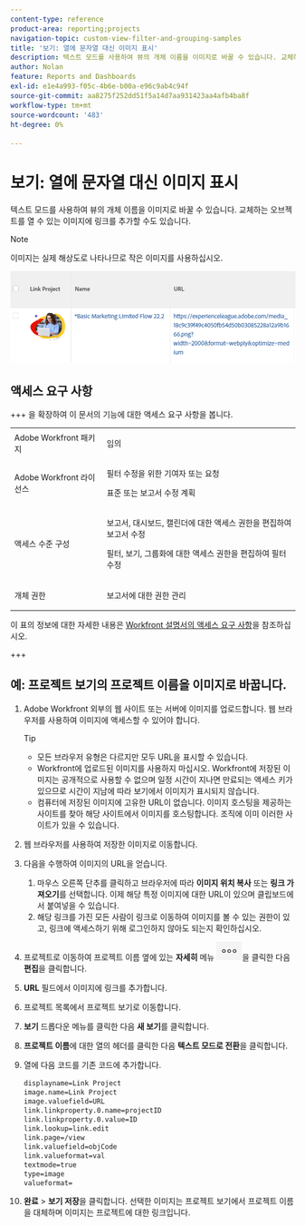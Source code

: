 ```yaml
---
content-type: reference
product-area: reporting;projects
navigation-topic: custom-view-filter-and-grouping-samples
title: '보기: 열에 문자열 대신 이미지 표시'
description: 텍스트 모드를 사용하여 뷰의 개체 이름을 이미지로 바꿀 수 있습니다. 교체하는 오브젝트를 열 수 있는 이미지에 링크를 추가할 수도 있습니다.
author: Nolan
feature: Reports and Dashboards
exl-id: e1e4a993-f05c-4b6e-b00a-e96c9ab4c94f
source-git-commit: aa8275f252dd51f5a14d7aa931423aa4afb4ba8f
workflow-type: tm+mt
source-wordcount: '483'
ht-degree: 0%

---
```


# 보기: 열에 문자열 대신 이미지 표시

<!--Audited: 11/2024-->

텍스트 모드를 사용하여 뷰의 개체 이름을 이미지로 바꿀 수 있습니다. 교체하는 오브젝트를 열 수 있는 이미지에 링크를 추가할 수도 있습니다.

>[!NOTE]
>
>이미지는 실제 해상도로 나타나므로 작은 이미지를 사용하십시오.

![프로젝트 이름을 이미지 및 링크로 바꾸기](assets/replace-project-name-with-image-and-link-350x125.png)

## 액세스 요구 사항

+++ 을 확장하여 이 문서의 기능에 대한 액세스 요구 사항을 봅니다. 

<table style="table-layout:auto"> 
 <col> 
 <col> 
 <tbody> 
  <tr> 
   <td role="rowheader">Adobe Workfront 패키지</td> 
   <td> <p>임의</p> </td> 
  </tr> 
  <tr> 
   <td role="rowheader">Adobe Workfront 라이선스</td> 
   <td> 
   <p>필터 수정을 위한 기여자 또는 요청 </p>
   <p>표준 또는 보고서 수정 계획</p>
  </tr> 
  <tr> 
   <td role="rowheader">액세스 수준 구성</td> 
   <td> <p>보고서, 대시보드, 캘린더에 대한 액세스 권한을 편집하여 보고서 수정</p> <p>필터, 보기, 그룹화에 대한 액세스 권한을 편집하여 필터 수정</p> </td> 
  </tr> 
  <tr> 
   <td role="rowheader">개체 권한</td> 
   <td> <p>보고서에 대한 권한 관리</p>  </td> 
  </tr> 
 </tbody> 
</table>

이 표의 정보에 대한 자세한 내용은 [Workfront 설명서의 액세스 요구 사항](/help/quicksilver/administration-and-setup/add-users/access-levels-and-object-permissions/access-level-requirements-in-documentation.md)을 참조하십시오.

+++

## 예: 프로젝트 보기의 프로젝트 이름을 이미지로 바꿉니다.

1. Adobe Workfront 외부의 웹 사이트 또는 서버에 이미지를 업로드합니다. 웹 브라우저를 사용하여 이미지에 액세스할 수 있어야 합니다.

   >[!TIP]
   >
   >* 모든 브라우저 유형은 다르지만 모두 URL을 표시할 수 있습니다.
   >* Workfront에 업로드된 이미지를 사용하지 마십시오. Workfront에 저장된 이미지는 공개적으로 사용할 수 없으며 일정 시간이 지나면 만료되는 액세스 키가 있으므로 시간이 지남에 따라 보기에서 이미지가 표시되지 않습니다.
   >* 컴퓨터에 저장된 이미지에 고유한 URL이 없습니다. 이미지 호스팅을 제공하는 사이트를 찾아 해당 사이트에서 이미지를 호스팅합니다. 조직에 이미 이러한 사이트가 있을 수 있습니다.

1. 웹 브라우저를 사용하여 저장한 이미지로 이동합니다.
1. 다음을 수행하여 이미지의 URL을 얻습니다.

   <!--
   <p data-mc-conditions="QuicksilverOrClassic.Draft mode">(NOTE: I used this blog post to document what kind of image we need for this: https://www.canto.com/blog/image-url/ (consulting uses this)) </p>
   -->

   1. 마우스 오른쪽 단추를 클릭하고 브라우저에 따라 **이미지 위치 복사** 또는 **링크 가져오기**&#x200B;를 선택합니다. 이제 해당 특정 이미지에 대한 URL이 있으며 클립보드에서 붙여넣을 수 있습니다.
   1. 해당 링크를 가진 모든 사람이 링크로 이동하여 이미지를 볼 수 있는 권한이 있고, 링크에 액세스하기 위해 로그인하지 않아도 되는지 확인하십시오.

1. 프로젝트로 이동하여 프로젝트 이름 옆에 있는 **자세히** 메뉴 ![자세히 아이콘](assets/more-icon-45x33.png)을 클릭한 다음 **편집**&#x200B;을 클릭합니다.

1. **URL** 필드에서 이미지에 링크를 추가합니다.
1. 프로젝트 목록에서 프로젝트 보기로 이동합니다.
1. **보기** 드롭다운 메뉴를 클릭한 다음 **새 보기**&#x200B;를 클릭합니다.
1. **프로젝트 이름**&#x200B;에 대한 열의 헤더를 클릭한 다음 **텍스트 모드로 전환**&#x200B;을 클릭합니다.

1. 열에 다음 코드를 기존 코드에 추가합니다.

   ```
   displayname=Link Project
   image.name=Link Project
   image.valuefield=URL
   link.linkproperty.0.name=projectID
   link.linkproperty.0.value=ID
   link.lookup=link.edit
   link.page=/view
   link.valuefield=objCode
   link.valueformat=val
   textmode=true
   type=image
   valueformat=
   ```

1. **완료** > **보기 저장**&#x200B;을 클릭합니다.
선택한 이미지는 프로젝트 보기에서 프로젝트 이름을 대체하며 이미지는 프로젝트에 대한 링크입니다.

